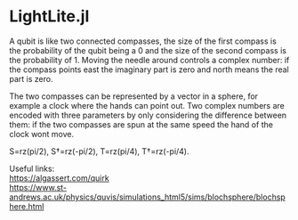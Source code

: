 # LightLite.jl

A qubit is like two connected compasses, the size of the first compass is the probability of the qubit being a 0 and the size of the second compass is the probability of 1. Moving the needle around controls a complex number: if the compass points east the imaginary part is zero and north means the real part is zero.

The two compasses can be represented by a vector in a sphere, for example a clock where the hands can point out. Two complex numbers are encoded with three parameters by only considering the difference between them: if the two compasses are spun at the same speed the hand of the clock wont move.

S=rz(pi/2), S†=rz(-pi/2), T=rz(pi/4), T†=rz(-pi/4).

Useful links:  
https://algassert.com/quirk  
https://www.st-andrews.ac.uk/physics/quvis/simulations_html5/sims/blochsphere/blochsphere.html
